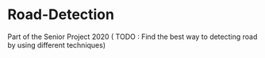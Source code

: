 # Road-Detection
Part of the Senior Project 2020 ( TODO : Find the best way to detecting road by using different techniques)
